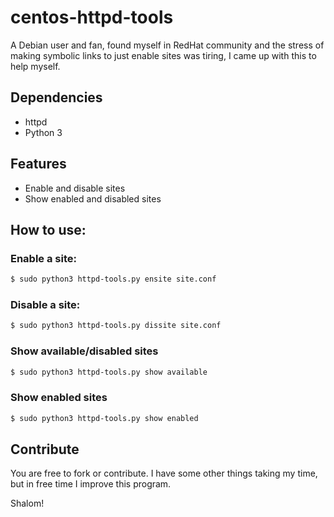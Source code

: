 # centos-httpd-tools
A Debian user and fan, found myself in RedHat community  and the stress of making symbolic links to just enable sites was tiring, I came up with this to help myself.

## Dependencies
* httpd
* Python 3


## Features
* Enable and disable sites
* Show enabled and disabled sites


## How to use:
### Enable a site:
```sh
$ sudo python3 httpd-tools.py ensite site.conf
```

### Disable a site:
```sh
$ sudo python3 httpd-tools.py dissite site.conf
```

### Show available/disabled sites
```sh
$ sudo python3 httpd-tools.py show available
```

### Show enabled sites
```sh
$ sudo python3 httpd-tools.py show enabled
```

## Contribute
You are free to fork or contribute. I have some other things taking my time, but in free time I improve this program.

Shalom!
